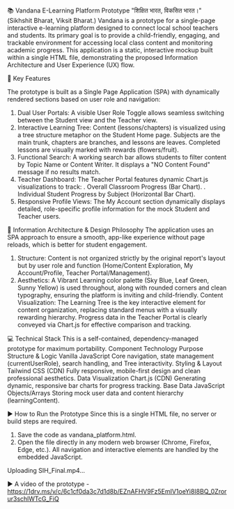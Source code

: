📚 Vandana E-Learning Platform Prototype
"शिक्षित भारत, विकसित भारत।" (Sikhshit Bharat, Viksit Bharat.)
Vandana is a prototype for a single-page interactive e-learning platform designed to connect local school teachers and students. Its primary goal is to provide a child-friendly, engaging, and trackable environment for accessing local class content and monitoring academic progress.
This application is a static, interactive mockup built within a single HTML file, demonstrating the proposed Information Architecture and User Experience (UX) flow.


🚀 Key Features

The prototype is built as a Single Page Application (SPA) with dynamically rendered sections based on user role and navigation:

1. Dual User Portals: A visible User Role Toggle allows seamless switching between the Student view and the Teacher view.
2. Interactive Learning Tree: Content (lessons/chapters) is visualized using a tree structure metaphor on the Student Home page. Subjects are the main trunk, chapters are branches, and lessons are leaves. Completed lessons are visually marked with rewards (flowers/fruit).
3. Functional Search: A working search bar allows students to filter content by Topic Name or Content Writer. It displays a "NO Content Found" message if no results match.
4. Teacher Dashboard: The Teacher Portal features dynamic Chart.js visualizations to track:
    . Overall Classroom Progress (Bar Chart).
    . Individual Student Progress by Subject (Horizontal Bar Chart).
5. Responsive Profile Views: The My Account section dynamically displays detailed, role-specific profile information for the mock Student and Teacher users.

   
📐 Information Architecture & Design Philosophy
The application uses an SPA approach to ensure a smooth, app-like experience without page reloads, which is better for student engagement.

1. Structure: Content is not organized strictly by the original report's layout but by user role and function (Home/Content Exploration, My Account/Profile, Teacher Portal/Management).
2. Aesthetics: A Vibrant Learning color palette (Sky Blue, Leaf Green, Sunny Yellow) is used throughout, along with rounded corners and clean typography, ensuring the platform is inviting and child-friendly.
Content Visualization: The Learning Tree is the key interactive element for content organization, replacing standard menus with a visually rewarding hierarchy. Progress data in the Teacher Portal is clearly conveyed via Chart.js for effective comparison and tracking.


💻 Technical Stack
This is a self-contained, dependency-managed prototype for maximum portability.
Component                         Technology                                   Purpose
Structure & Logic             Vanilla JavaScript                 Core navigation, state management (currentUserRole), search handling, and Tree interactivity.
Styling & Layout              Tailwind CSS (CDN)                 Fully responsive, mobile-first design and clean professional aesthetics.
Data Visualization             Chart.js (CDN)                    Generating dynamic, responsive bar charts for progress tracking.
Base Data                     JavaScript Objects/Arrays          Storing mock user data and content hierarchy (learningContent).

▶️ How to Run the Prototype
 Since this is a single HTML file, no server or build steps are required.
1. Save the code as vandana_platform.html.
2. Open the file directly in any modern web browser (Chrome, Firefox, Edge, etc.).
All navigation and interactive elements are handled by the embedded JavaScript.


Uploading SIH_Final.mp4…



▶️ A video of the prototype -
https://1drv.ms/v/c/6c1cf0da3c7d1d8b/EZnAFHV9Fz5EmIV1oeYi8I8BQ_0Zrorur3schlWTcG_FiQ


